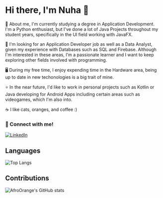# Hi there, I'm Nuha 👋


🌱 About me, I'm currently studying a degree in Application Development. I'm a Python enthusiast, but I've done a lot of Java Projects throughout my student years, specifically in the UI field working with JavaFX. 

🔭 I'm looking for an Application Developer job as well as a Data Analyst, given my experience with Databases such as SQL and Firebase. Although I'm interested in these areas, I'm a passionate learner and I want to keep exploring other fields involved with programming.

🖥️ During my free time, I enjoy expending time in the Hardware area, being up to date in new techonologies is a big trait of mine.

⭐ In the near future, I'd like to work in personal projects such as Kotlin or Java developing for Android Apps including certain areas such as videogames, which I'm also into. 

☕ I like cats, oranges, and coffee :)


### 🔗 Connect with me!
[![LinkedIn](https://img.shields.io/badge/LinkedIn-0077B5?style=for-the-badge&logo=linkedin&logoColor=white)](https://www.linkedin.com/in/nuha-dm)

## Languages 

![Top Langs](https://github-readme-stats.vercel.app/api/top-langs/?username=AfroOrange&layout=compact)


## Contributions
![AfroOrange's GitHub stats](https://github-readme-stats.vercel.app/api?username=AfroOrange&show_icons=true&theme=transparent) 
